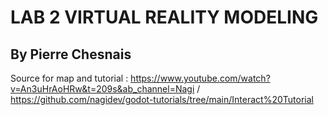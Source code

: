 # LAB 2 VIRTUAL REALITY MODELING

## By Pierre Chesnais

Source for map and tutorial : https://www.youtube.com/watch?v=An3uHrAoHRw&t=209s&ab_channel=Nagi / https://github.com/nagidev/godot-tutorials/tree/main/Interact%20Tutorial
